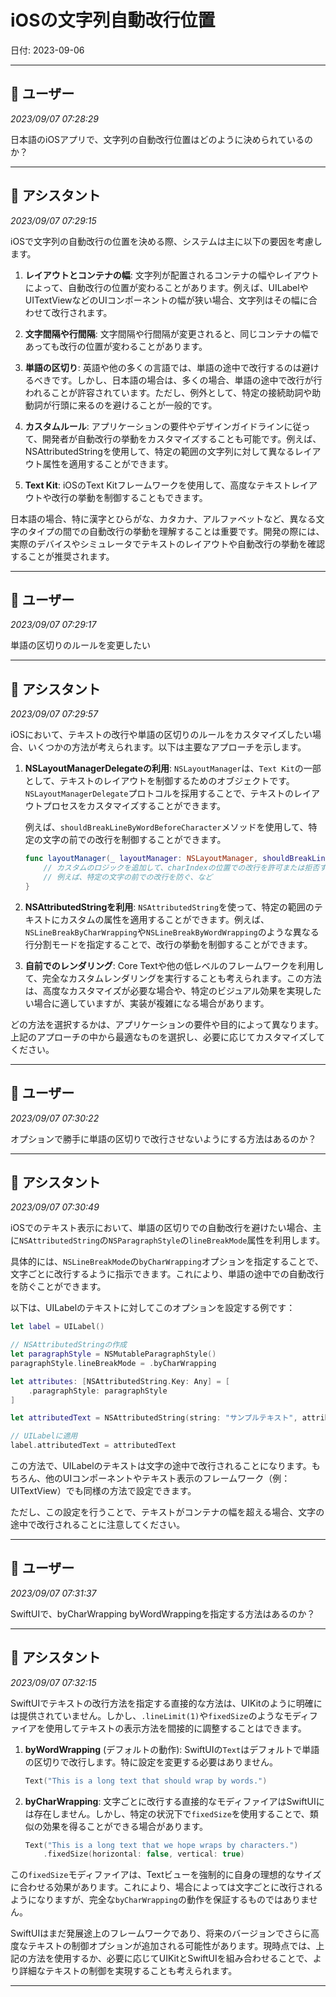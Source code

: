 # iOSの文字列自動改行位置

日付: 2023-09-06

---

## 👤 ユーザー
*2023/09/07 07:28:29*

日本語のiOSアプリで、文字列の自動改行位置はどのように決められているのか？

---

## 🤖 アシスタント
*2023/09/07 07:29:15*

iOSで文字列の自動改行の位置を決める際、システムは主に以下の要因を考慮します。

1. **レイアウトとコンテナの幅**: 文字列が配置されるコンテナの幅やレイアウトによって、自動改行の位置が変わることがあります。例えば、UILabelやUITextViewなどのUIコンポーネントの幅が狭い場合、文字列はその幅に合わせて改行されます。

2. **文字間隔や行間隔**: 文字間隔や行間隔が変更されると、同じコンテナの幅であっても改行の位置が変わることがあります。

3. **単語の区切り**: 英語や他の多くの言語では、単語の途中で改行するのは避けるべきです。しかし、日本語の場合は、多くの場合、単語の途中で改行が行われることが許容されています。ただし、例外として、特定の接続助詞や助動詞が行頭に来るのを避けることが一般的です。

4. **カスタムルール**: アプリケーションの要件やデザインガイドラインに従って、開発者が自動改行の挙動をカスタマイズすることも可能です。例えば、NSAttributedStringを使用して、特定の範囲の文字列に対して異なるレイアウト属性を適用することができます。

5. **Text Kit**: iOSのText Kitフレームワークを使用して、高度なテキストレイアウトや改行の挙動を制御することもできます。

日本語の場合、特に漢字とひらがな、カタカナ、アルファベットなど、異なる文字のタイプの間での自動改行の挙動を理解することは重要です。開発の際には、実際のデバイスやシミュレータでテキストのレイアウトや自動改行の挙動を確認することが推奨されます。

---

## 👤 ユーザー
*2023/09/07 07:29:17*

単語の区切りのルールを変更したい

---

## 🤖 アシスタント
*2023/09/07 07:29:57*

iOSにおいて、テキストの改行や単語の区切りのルールをカスタマイズしたい場合、いくつかの方法が考えられます。以下は主要なアプローチを示します。

1. **NSLayoutManagerDelegateの利用**:
   `NSLayoutManager`は、`Text Kit`の一部として、テキストのレイアウトを制御するためのオブジェクトです。`NSLayoutManagerDelegate`プロトコルを採用することで、テキストのレイアウトプロセスをカスタマイズすることができます。

   例えば、`shouldBreakLineByWordBeforeCharacter`メソッドを使用して、特定の文字の前での改行を制御することができます。

   ```swift
   func layoutManager(_ layoutManager: NSLayoutManager, shouldBreakLineByWordBeforeCharacterAt charIndex: Int) -> Bool {
       // カスタムのロジックを追加して、charIndexの位置での改行を許可または拒否する
       // 例えば、特定の文字の前での改行を防ぐ、など
   }
   ```

2. **NSAttributedStringを利用**:
   `NSAttributedString`を使って、特定の範囲のテキストにカスタムの属性を適用することができます。例えば、`NSLineBreakByCharWrapping`や`NSLineBreakByWordWrapping`のような異なる行分割モードを指定することで、改行の挙動を制御することができます。

3. **自前でのレンダリング**:
   Core Textや他の低レベルのフレームワークを利用して、完全なカスタムレンダリングを実行することも考えられます。この方法は、高度なカスタマイズが必要な場合や、特定のビジュアル効果を実現したい場合に適していますが、実装が複雑になる場合があります。

どの方法を選択するかは、アプリケーションの要件や目的によって異なります。上記のアプローチの中から最適なものを選択し、必要に応じてカスタマイズしてください。

---

## 👤 ユーザー
*2023/09/07 07:30:22*

オプションで勝手に単語の区切りで改行させないようにする方法はあるのか？

---

## 🤖 アシスタント
*2023/09/07 07:30:49*

iOSでのテキスト表示において、単語の区切りでの自動改行を避けたい場合、主に`NSAttributedString`の`NSParagraphStyle`の`lineBreakMode`属性を利用します。

具体的には、`NSLineBreakMode`の`byCharWrapping`オプションを指定することで、文字ごとに改行するように指示できます。これにより、単語の途中での自動改行を防ぐことができます。

以下は、UILabelのテキストに対してこのオプションを設定する例です：

```swift
let label = UILabel()

// NSAttributedStringの作成
let paragraphStyle = NSMutableParagraphStyle()
paragraphStyle.lineBreakMode = .byCharWrapping

let attributes: [NSAttributedString.Key: Any] = [
    .paragraphStyle: paragraphStyle
]

let attributedText = NSAttributedString(string: "サンプルテキスト", attributes: attributes)

// UILabelに適用
label.attributedText = attributedText
```

この方法で、UILabelのテキストは文字の途中で改行されることになります。もちろん、他のUIコンポーネントやテキスト表示のフレームワーク（例：UITextView）でも同様の方法で設定できます。

ただし、この設定を行うことで、テキストがコンテナの幅を超える場合、文字の途中で改行されることに注意してください。

---

## 👤 ユーザー
*2023/09/07 07:31:37*

SwiftUIで、byCharWrapping byWordWrappingを指定する方法はあるのか？

---

## 🤖 アシスタント
*2023/09/07 07:32:15*

SwiftUIでテキストの改行方法を指定する直接的な方法は、UIKitのように明確には提供されていません。しかし、`.lineLimit(1)`や`fixedSize`のようなモディファイアを使用してテキストの表示方法を間接的に調整することはできます。

1. **byWordWrapping** (デフォルトの動作): 
    SwiftUIの`Text`はデフォルトで単語の区切りで改行します。特に設定を変更する必要はありません。

    ```swift
    Text("This is a long text that should wrap by words.")
    ```

2. **byCharWrapping**: 
   文字ごとに改行する直接的なモディファイアはSwiftUIには存在しません。しかし、特定の状況下で`fixedSize`を使用することで、類似の効果を得ることができる場合があります。

    ```swift
    Text("This is a long text that we hope wraps by characters.")
        .fixedSize(horizontal: false, vertical: true)
    ```

この`fixedSize`モディファイアは、Textビューを強制的に自身の理想的なサイズに合わせる効果があります。これにより、場合によっては文字ごとに改行されるようになりますが、完全な`byCharWrapping`の動作を保証するものではありません。

SwiftUIはまだ発展途上のフレームワークであり、将来のバージョンでさらに高度なテキストの制御オプションが追加される可能性があります。現時点では、上記の方法を使用するか、必要に応じてUIKitとSwiftUIを組み合わせることで、より詳細なテキストの制御を実現することも考えられます。

---
